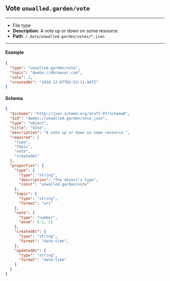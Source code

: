 ## Vote `unwalled.garden/vote`

---

 - File type
 - **Description**: A vote up or down on some resource.
 - **Path**: `/.data/unwalled.garden/votes/*.json`

---

#### Example

```json
{
  "type": "unwalled.garden/vote",
  "topic": "dwebx://dbrowser.com",
  "vote": 1,
  "createdAt": "2018-12-07T02:52:11.947Z"
}
```

#### Schema

```json
{
  "$schema": "http://json-schema.org/draft-07/schema#",
  "$id": "dwebx://unwalled.garden/vote.json",
  "type": "object",
  "title": "Vote",
  "description": "A vote up or down on some resource.",
  "required": [
    "type",
    "topic",
    "vote",
    "createdAt"
  ],
  "properties": {
    "type": {
      "type": "string",
      "description": "The object's type",
      "const": "unwalled.garden/vote"
    },
    "topic": {
      "type": "string",
      "format": "uri"
    },
    "vote": {
      "type": "number",
      "enum": [-1, 1]
    },
    "createdAt": {
      "type": "string",
      "format": "date-time",
    },
    "updatedAt": {
      "type": "string",
      "format": "date-time"
    }
  }
}
```